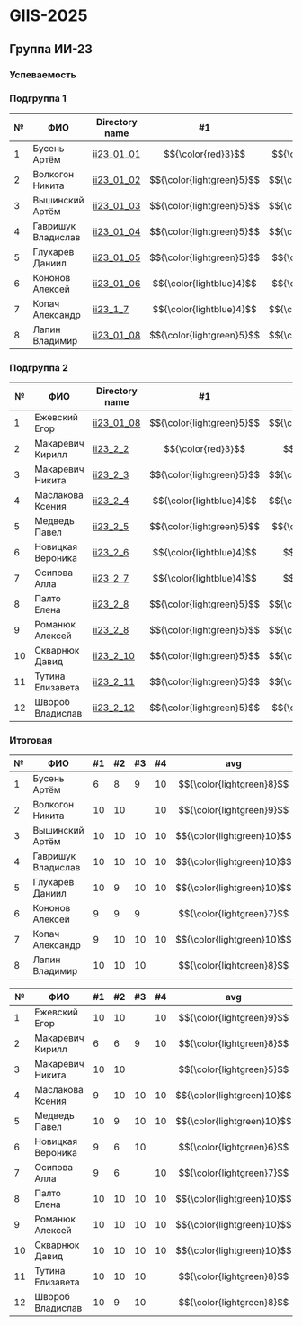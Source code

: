 # GIIS-2025

## Группа ИИ-23

### Успеваемость

### Подгруппа 1

| №  | ФИО                            | Directory name               |#1  | #2 | #3  | #4 | #5 | #6 |
|----|--------------------------------|------------------------------|----|-----|----|-----|----|----|
|1|Бусень Артём|[ii23_01_01](./trunk/ii23_01_01)|$${\color{red}3}$$|$${\color{lightblue}4}$$|$${\color{lightblue}4}$$|$${\color{lightgreen}5}$$|||
|2|Волкогон Никита|[ii23_01_02](./trunk/ii23_01_02)|$${\color{lightgreen}5}$$|$${\color{lightgreen}5}$$||$${\color{lightgreen}5}$$|||
|3|Вышинский Артём|[ii23_01_03](./trunk/ii23_01_03)|$${\color{lightgreen}5}$$|$${\color{lightgreen}5}$$|$${\color{lightgreen}5}$$|$${\color{lightgreen}5}$$|||
|4|Гавришук Владислав|[ii23_01_04](./trunk/ii23_1_4)|$${\color{lightgreen}5}$$|$${\color{lightgreen}5}$$|$${\color{lightgreen}5}$$|$${\color{lightgreen}5}$$|||
|5|Глухарев Даниил|[ii23_01_05](./trunk/ii23_1_5)|$${\color{lightgreen}5}$$|$${\color{lightblue}4}$$|$${\color{lightgreen}5}$$|$${\color{lightgreen}5}$$|||
|6|Кононов Алексей|[ii23_01_06](./trunk/ii23_01_06)|$${\color{lightblue}4}$$|$${\color{lightblue}4}$$|$${\color{lightblue}4}$$||||
|7|Копач Александр|[ii23_1_7](./trunk/ii23_1_7)|$${\color{lightblue}4}$$|$${\color{lightgreen}5}$$|$${\color{lightgreen}5}$$|$${\color{lightgreen}5}$$|||
|8|Лапин Владимир|[ii23_01_08](./trunk/ii23_01_08)|$${\color{lightgreen}5}$$|$${\color{lightgreen}5}$$|$${\color{lightgreen}5}$$||||

### Подгруппа 2

| №  | ФИО                            | Directory name               |#1  | #2 | #3  | #4 | #5 | #6 |
|----|--------------------------------|------------------------------|----|-----|----|-----|----|----|
|1|Ежевский Егор|[ii23_01_08](./trunk/ii23_2_1)|$${\color{lightgreen}5}$$|$${\color{lightgreen}5}$$||$${\color{lightgreen}5}$$|||
|2|Макаревич Кирилл|[ii23_2_2](./trunk/ii23_2_2)|$${\color{red}3}$$|$${\color{red}3}$$|$${\color{lightblue}4}$$|$${\color{lightgreen}5}$$|||
|3|Макаревич Никита|[ii23_2_3](./trunk/ii23_2_3)|$${\color{lightgreen}5}$$|$${\color{lightgreen}5}$$|||||
|4|Маслакова Ксения|[ii23_2_4](./trunk/ii23_2_4)|$${\color{lightblue}4}$$|$${\color{lightgreen}5}$$|$${\color{lightgreen}5}$$|$${\color{lightgreen}5}$$|||
|5|Медведь Павел|[ii23_2_5](./trunk/ii23_2_5)|$${\color{lightgreen}5}$$|$${\color{lightblue}4}$$|$${\color{lightgreen}5}$$|$${\color{lightgreen}5}$$|||
|6|Новицкая Вероника|[ii23_2_6](./trunk/ii23_2_6)|$${\color{lightblue}4}$$|$${\color{red}3}$$|$${\color{lightgreen}5}$$||||
|7|Осипова Алла|[ii23_2_7](./trunk/ii23_2_7)|$${\color{lightblue}4}$$|$${\color{red}3}$$||$${\color{lightgreen}5}$$|||
|8|Палто Елена|[ii23_2_8](./trunk/ii23_2_8)|$${\color{lightgreen}5}$$|$${\color{lightgreen}5}$$|$${\color{lightgreen}5}$$|$${\color{lightgreen}5}$$|||
|9|Романюк Алексей|[ii23_2_8](./trunk/ii23_2_9)|$${\color{lightgreen}5}$$|$${\color{lightgreen}5}$$|$${\color{lightgreen}5}$$|$${\color{lightgreen}5}$$|||
|10|Скварнюк Давид|[ii23_2_10](./trunk/ii23_2_10)|$${\color{lightgreen}5}$$|$${\color{lightgreen}5}$$|$${\color{lightgreen}5}$$|$${\color{lightgreen}5}$$|||
|11|Тутина Елизавета|[ii23_2_11](./trunk/ii23_2_11)|$${\color{lightgreen}5}$$|$${\color{lightgreen}5}$$|$${\color{lightgreen}5}$$||||
|12|Швороб Владислав|[ii23_2_12](./trunk/ii23_2_12)|$${\color{lightgreen}5}$$|$${\color{lightblue}4}$$|$${\color{lightgreen}5}$$||||

### Итоговая

| №  | ФИО                            |#1  | #2 | #3  | #4  | avg|
|----|--------------------------------|----|-----|----|-----|----|
|1|Бусень Артём|6|8|9|10|$${\color{lightgreen}8}$$|
|2|Волкогон Никита|10|10||10|$${\color{lightgreen}9}$$|
|3|Вышинский Артём|10|10|10|10|$${\color{lightgreen}10}$$|
|4|Гавришук Владислав|10|10|10|10|$${\color{lightgreen}10}$$|
|5|Глухарев Даниил|10|9|10|10|$${\color{lightgreen}10}$$|
|6|Кононов Алексей|9|9|9||$${\color{lightgreen}7}$$|
|7|Копач Александр|9|10|10|10|$${\color{lightgreen}10}$$|
|8|Лапин Владимир|10|10|10||$${\color{lightgreen}8}$$|

| №  | ФИО                            |#1  | #2 | #3  | #4  | avg|
|----|--------------------------------|----|-----|----|-----|----|
|1|Ежевский Егор|10|10||10|$${\color{lightgreen}9}$$|
|2|Макаревич Кирилл|6|6|9|10|$${\color{lightgreen}8}$$|
|3|Макаревич Никита|10|10|||$${\color{lightgreen}5}$$|
|4|Маслакова Ксения|9|10|10|10|$${\color{lightgreen}10}$$|
|5|Медведь Павел|10|9|10|10|$${\color{lightgreen}10}$$|
|6|Новицкая Вероника|9|6|10||$${\color{lightgreen}6}$$|
|7|Осипова Алла|9|6||10|$${\color{lightgreen}7}$$|
|8|Палто Елена|10|10|10|10|$${\color{lightgreen}10}$$|
|9|Романюк Алексей|10|10|10|10|$${\color{lightgreen}10}$$|
|10|Скварнюк Давид|10|10|10|10|$${\color{lightgreen}10}$$|
|11|Тутина Елизавета|10|10|10||$${\color{lightgreen}8}$$|
|12|Швороб Владислав|10|9|10||$${\color{lightgreen}8}$$|
